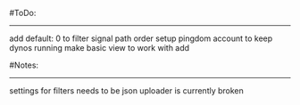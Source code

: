 #ToDo:
***
add default: 0 to filter signal path order
setup pingdom account to keep dynos running
make basic view to work with
add 


#Notes:
***
settings for filters needs to be json
uploader is currently broken